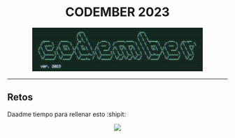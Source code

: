 <h1 style="text-align: center;">CODEMBER 2023</h3>

<p align="center">
  <img height="100" src="../../assets/codember2023.png">
</p>

***

## Retos

Daadme tiempo para rellenar esto :shipit:

<p align="center">
  <img height="300" src="https://i.pinimg.com/originals/eb/1b/27/eb1b27863813653543914d222ceb9cd0.gif">
</p>
